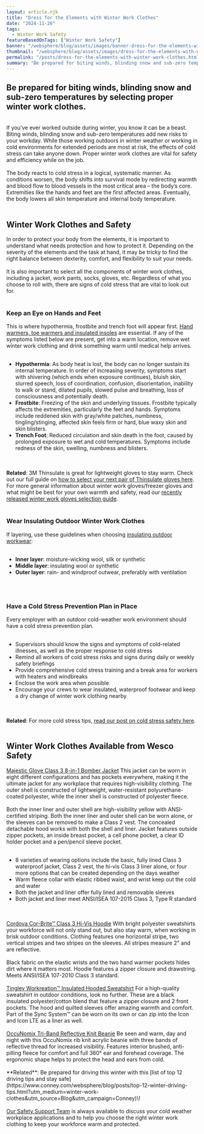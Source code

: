 ```yaml
---
layout: article.njk
title: "Dress for the Elements with Winter Work Clothes"
date: "2024-11-26"
tags:
  - Winter Work Safety
featureBasedOnTags: ["Winter Work Safety"]
banner: "/websphere/blog/assets/images/banner-dress-for-the-elements-with-winter-work-clothes.webp"
thumbnail: "/websphere/blog/assets/images/dress-for-the-elements-with-winter-work-clothes.webp"
permalink: "/posts/dress-for-the-elements-with-winter-work-clothes.html"
summary: "Be prepared for biting winds, blinding snow and sub-zero temperatures by selecting proper winter work clothes."
---
```


<h2 class="intro">Be prepared for biting winds, blinding snow and sub-zero temperatures by selecting proper winter work clothes.</h2>
<br>
If you’ve ever worked outside during winter, you know it can be a beast. Biting winds, blinding snow and sub-zero temperatures add new risks to your workday. While those working outdoors in winter weather or working in cold environments for extended periods are most at risk, the effects of cold stress can take anyone down. Proper winter work clothes are vital for safety and efficiency while on the job.
<br><br>
The body reacts to cold stress in a logical, systematic manner. As conditions worsen, the body shifts into survival mode by redirecting warmth and blood flow to blood vessels in the most critical area – the body’s core. Extremities like the hands and feet are the first affected areas. Eventually, the body lowers all skin temperature and internal body temperature.
<br><br>
<h2>Winter Work Clothes and Safety</h2>
In order to protect your body from the elements, it is important to understand what needs protection and how to protect it. Depending on the severity of the elements and the task at hand, it may be tricky to find the right balance between dexterity, comfort, and flexibility to suit your needs. 
<br><br>
It is also important to select all the components of winter work clothes, including a jacket, work pants, socks, gloves, etc. Regardless of what you choose to roll with, there are signs of cold stress that are vital to look out for.
<br><br>
<h3>Keep an Eye on Hands and Feet</h3>
This is where hypothermia, frostbite and trench foot will appear first. <a href="https://www.conney.com/brands/little-hotties?utm_medium=Winter-Covid&utm_source=Blog&utm_campaign=Little-Hotties&utm_medium=winter-work-clothes&utm_source=Blog&utm_campaign=Conney">Hand warmers, toe warmers and insulated insoles</a> are essential. If any of the symptoms listed below are present, get into a warm location, remove wet winter work clothing and drink something warm until medical help arrives.
<br><br>
<ul>
    <li><strong>Hypothermia</strong>: As body heat is lost, the body can no longer sustain its internal temperature. In order of increasing severity, symptoms start with shivering (which ends when exposure continues), bluish skin, slurred speech, loss of coordination, confusion, disorientation, inability to walk or stand, dilated pupils, slowed pulse and breathing, loss of consciousness and potentially death.</li>
    <li><strong>Frostbite</strong>: Freezing of the skin and underlying tissues. Frostbite typically affects the extremities, particularly the feet and hands. Symptoms include reddened skin with gray/white patches, numbness, tingling/stinging, affected skin feels firm or hard, blue waxy skin and skin blisters.</li>
    <li><strong>Trench Foot</strong>: Reduced circulation and skin death in the foot, caused by prolonged exposure to wet and cold temperatures. Symptoms include redness of the skin, swelling, numbness and blisters.</li>
</ul>
<br><br>
<strong>Related</strong>: 3M Thinsulate is great for lightweight gloves to stay warm. Check out our full guide on <a href="https://www.conney.com/websphere/blog/posts/handy-guide-how-to-choose-right-thinsulate-gloves.html?utm_medium=winter-work-clothes&utm_source=Blog&utm_campaign=Conney">how to select your next pair of Thinsulate gloves here</a>. For more general information about winter work gloves/freezer gloves and what might be best for your own warmth and safety, read our <a href="https://conney.com/websphere/blog/posts/winter-work-gloves-and-freezer-gloves-selection-guide.html/winter-work-gloves-and-freezer-gloves-selection-guide?utm_medium=winter-work-clothes&utm_source=Blog&utm_campaign=Conney">recently released winter work gloves selection guide</a>. 
<br><br>
<h3>Wear Insulating Outdoor Winter Work Clothes</h3>
If layering, use these guidelines when choosing <a href="https://www.conney.com/search/insulated%20clothing?utm_medium=Winter-Covid&utm_source=Blog&utm_campaign=Conney">insulating outdoor workwear</a>:
<br><br>
<ul>
    <li><strong>Inner layer</strong>: moisture-wicking wool, silk or synthetic</li>
    <li><strong>Middle layer</strong>: insulating wool or synthetic</li>
    <li><strong>Outer layer</strong>: rain- and windproof outwear, preferably with ventilation</li>
</ul>
<br><br>
<h3>Have a Cold Stress Prevention Plan in Place</h3>
Every employer with an outdoor cold-weather work environment should have a cold stress prevention plan.
<br><br>
<ul>
    <li>Supervisors should know the signs and symptoms of cold-related illnesses, as well as the proper response to cold stress</li>
    <li>Remind all workers of cold stress risks and signs during daily or weekly safety briefings</li>
    <li>Provide comprehensive cold stress training and a break area for workers with heaters and windbreaks</li>
    <li>Enclose the work area when possible</li>
    <li>Encourage your crews to wear insulated, waterproof footwear and keep a dry change of winter work clothing nearby</li>
</ul>
<br><br>
<strong>Related</strong>: For more cold stress tips, <a href="https://conney.com/websphere/blog/posts/cold-stress-safety-risks-and-solutions.html?utm_medium=winter-work-clothes&utm_source=Blog&utm_campaign=Conney">read our post on cold stress safety here</a>.
<br><br>
<h2>Winter Work Clothes Available from Wesco Safety</h2>
<a href="https://www.conney.com/style/majestic-glove-class-3-8-in-1-bomber-jacket?PMWTNO=000000000387272&utm_medium=winter-work-clothes&utm_source=Blog&utm_campaign=Majestic">Majestic Glove Class 3 8-in-1 Bomber Jacket</a>
This jacket can be worn in eight different configurations and has pockets everywhere, making it the ultimate jacket for any workplace that requires high-visibility clothing. The outer shell is constructed of lightweight, water-resistant polyurethane-coated polyester, while the inner shell is constructed of polyester fleece. 
<br><br>
Both the inner liner and outer shell are high-visibility yellow with ANSI-certified striping. Both the inner liner and outer shell can be worn alone, or the sleeves can be removed to make a Class 2 vest. The concealed detachable hood works with both the shell and liner. Jacket features outside zipper pockets, an inside breast pocket, a cell phone pocket, a clear ID holder pocket and a pen/pencil sleeve pocket.
<br><br>
<ul>
    <li>8 varieties of wearing options include the basic, fully lined Class 3 waterproof jacket, Class 2 vest, the hi-vis Class 3 liner alone, or four more options that can be created depending on the days weather</li>
    <li>Warm fleece collar with elastic ribbed waist, and wrist keep out the cold and water</li>
    <li>Both the jacket and liner offer fully lined and removable sleeves</li>
    <li>Both jacket and liner meet ANSI/ISEA 107-2015 Class 3, Type R standard</li>
</ul>
<br><br>
<a href="https://www.conney.com/style/cordova-cor-brite-class-3-hi-vis-hoodie?PMWTNO=000000000387272&utm_medium=winter-work-clothes&utm_source=Blog&utm_campaign=Cordova">Cordova Cor-Brite™ Class 3 Hi-Vis Hoodie</a>
With bright polyester sweatshirts your workforce will not only stand out, but also stay warm, when working in brisk outdoor conditions. Clothing features one horizontal stripe, two vertical stripes and two stripes on the sleeves. All stripes measure 2" and are reflective. 
<br><br>
Black fabric on the elastic wrists and the two hand warmer pockets hides dirt where it matters most. Hoodie features a zipper closure and drawstring. Meets ANSI/ISEA 107-2010 Class 3 standard.
<br><br>
<a href="https://www.conney.com/style/tingley-workreation-insulated-hooded-sweatshirt?PMWTNO=000000000387272&utm_medium=winter-work-clothes&utm_source=Blog&utm_campaign=Tingley">Tingley Workreation™ Insulated Hooded Sweatshirt</a>
For a high-quality sweatshirt in outdoor conditions, look no further. These are a black insulated polyester/cotton blend that feature a zipper closure and 2 front pockets. The hood and quilted sleeves offer amazing warmth and comfort. Part of the Sync System™ can be worn on its own or can zip into the Icon and Icon LTE as a liner as well.
<br><br>
<a href="https://www.conney.com/style/occunomix-tri-band-reflective-knit-beanie?PMWTNO=000000000387281&utm_medium=winter-work-clothes&utm_source=Blog&utm_campaign=OccuNomix">OccuNomix Tri-Band Reflective Knit Beanie</a>
Be seen and warm, day and night with this OccuNomix rib knit acrylic beanie with three bands of reflective thread for increased visibility. Features interior brushed, anti-pilling fleece for comfort and full 360° ear and forehead coverage. The ergonomic shape helps to protect the head and ears from cold.
<br><br>
**Related**: Be prepared for driving this winter with this [list of top 12 driving tips and stay safe](https://www.conney.com/websphere/blog/posts/top-12-winter-driving-tips.html?utm_medium=winter-work-clothes&utm_source=Blog&utm_campaign=Conney)\!
<br><br>
<a href="https://www.conney.com/pages/safetyservices?utm_medium=winter-work-clothes&utm_source=Blog&utm_campaign=Conney">Our Safety Support Team</a> is always available to discuss your cold weather workplace applications and to help you choose the right winter work clothing to keep your workforce warm and protected.
